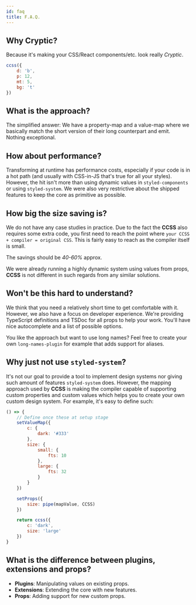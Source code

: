 ```yaml
---
id: faq
title: F.A.Q.
---
```


## Why Cryptic?

Because it's making your CSS/React components/etc. look really _Cryptic_.

```js live
ccss({
    d: 'b',
    p: 12,
    mt: 5,
    bg: 't'
})
```

## What is the approach?

The simplified answer: We have a property-map and a value-map where
we basically match the short version of their long counterpart and
emit. Nothing exceptional.

## How about performance?

Transforming at runtime has performance costs, especially
if your code is in a hot path (and usually with CSS-in-JS that's true
for all your styles). However, the hit isn't more than using dynamic values
in `styled-components` or using `styled-system`. We were also very
restrictive about the shipped features to keep the core as primitive as
possible.

## How big the size saving is?

We do not have any case studies in practice. Due to the fact the **CCSS**
also requires some extra code, you first need to reach the point where
`your CCSS + compiler = original CSS`. This is fairly easy to reach as
the compiler itself is small.

The savings should be _40-60%_ approx.

We were already running a highly dynamic system using values from props,
**CCSS** is not different in such regards from any similar solutions.

## Won't be this hard to understand?

We think that you need a relatively short time to get comfortable with it.
However, we also have a focus on developer experience. We're providing
TypeScript definitions and TSDoc for all props to help your work.
You'll have nice autocomplete and a list of possible options.

You like the approach but want to use long names? Feel free to create
your own `long-names-plugin` for example that adds support for aliases.

## Why just not use `styled-system`?

It's not our goal to provide a tool to implement design systems nor
giving such amount of features `styled-system` does. However, the mapping
approach used by **CCSS** is making the compiler capable of supporting
custom properties and custom values which helps you to create your own custom
design system. For example, it's easy to define such:

```js live
() => {
    // Define once these at setup stage
    setValueMap({
        c: {
            dark: '#333'
        },
        size: {
            small: {
                fts: 10
            },
            large: {
                fts: 32
            }
        }
    })

    setProps({
        size: pipe(mapValue, CCSS)
    })

    return ccss({
        c: 'dark',
        size: 'large'
    })
}
```

## What is the difference between plugins, extensions and props?

-   **Plugins**: Manipulating values on existing props.
-   **Extensions**: Extending the core with new features.
-   **Props**: Adding support for new custom props.
